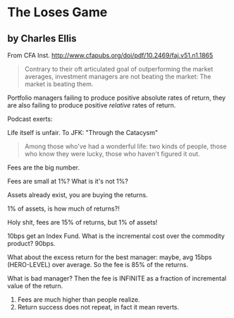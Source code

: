 # The Loses Game 
## by Charles Ellis
From CFA Inst. http://www.cfapubs.org/doi/pdf/10.2469/faj.v51.n1.1865

> Contrary to their oft articulated goal of outperforming the market averages, investment managers are not beating the market: The market is beating them.

Portfolio managers failing to produce positive absolute rates of return, they are also failing to produce positive *relative* rates of return.


Podcast exerts:
  
Life itself is unfair.  To JFK: "Through the Catacysm"
> Among those who've had a wonderful life: two kinds of people, those who know they were lucky, those who haven't figured it out.

Fees are the big number.

Fees are small at 1%?  What is it's not 1%?

Assets already exist, you are buying the returns.

1% of assets, is how much of returns?!

Holy shit, fees are 15% of returns, but 1% of assets!

10bps get an Index Fund.  What is the incremental cost over the commodity product?  90bps.

What about the excess return for the best manager: maybe, avg 15bps (HERO-LEVEL) over average.  So the fee is 85% of the returns.

What is bad manager? Then the fee is INFINITE as a fraction of incremental value of the return.

1.  Fees are much higher than people realize.
2.  Return success does not repeat, in fact it mean reverts.

